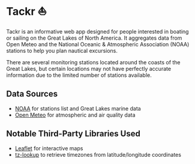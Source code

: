 # Tackr ⛵

Tackr is an informative web app designed for people interested in boating or sailing on the Great Lakes of North America. It aggregates data from Open Meteo and the National Oceanic & Atmospheric Association (NOAA) stations to help you plan nautical excursions.

There are several monitoring stations located around the coasts of the Great Lakes, but certain locations may not have perfectly accurate information due to the limited number of stations available.

## Data Sources

-   [NOAA](https://tidesandcurrents.noaa.gov/web_services_info.html) for stations list and Great Lakes marine data
-   [Open Meteo](https://open-meteo.com/) for atmospheric and air quality data

## Notable Third-Party Libraries Used

-   [Leaflet](https://leafletjs.com/) for interactive maps
-   [tz-lookup](https://www.npmjs.com/package/tz-lookup) to retrieve timezones from latitude/longitude coordinates
